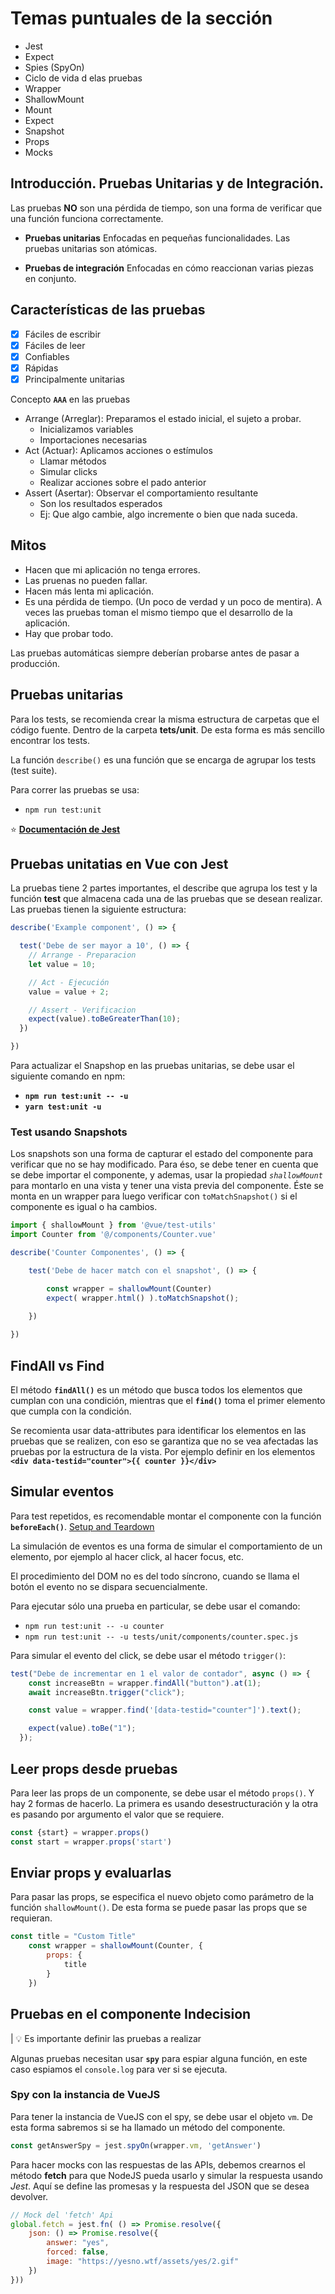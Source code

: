 # Temas puntuales de la sección

- Jest
- Expect
- Spies (SpyOn)
- Ciclo de vida d elas pruebas
- Wrapper
- ShallowMount
- Mount
- Expect
- Snapshot
- Props
- Mocks

## Introducción. Pruebas Unitarias y de Integración.

Las pruebas **NO** son una pérdida de tiempo, son una forma de verificar que una función funciona correctamente.

- **Pruebas unitarias** Enfocadas en pequeñas funcionalidades. Las pruebas unitarias son atómicas.

- **Pruebas de integración** Enfocadas en cómo reaccionan varias piezas en conjunto.

## Características de las pruebas

- [x] Fáciles de escribir
- [x] Fáciles de leer
- [x] Confiables
- [x] Rápidas
- [x] Principalmente unitarias

Concepto **`AAA`** en las pruebas
- Arrange (Arreglar): Preparamos el estado inicial, el sujeto a probar.
    - Inicializamos variables
    - Importaciones necesarias
- Act (Actuar): Aplicamos acciones o estímulos
    - Llamar métodos
    - Simular clicks
    - Realizar acciones sobre el pado anterior
- Assert (Asertar): Observar el comportamiento resultante
    - Son los resultados esperados
    - Ej: Que algo cambie, algo incremente o bien que nada suceda.


## Mitos
- Hacen que mi aplicación no tenga errores.
- Las pruenas no pueden fallar.
- Hacen más lenta mi aplicación.
- Es una pérdida de tiempo. (Un poco de verdad y un poco de mentira). A veces las pruebas toman el mismo tiempo que el desarrollo de la aplicación.
- Hay que probar todo.

Las pruebas automáticas siempre deberían probarse antes de pasar a producción.

## Pruebas unitarias

Para los tests, se recomienda crear la misma estructura de carpetas que el código fuente. Dentro de la carpeta **tets/unit**. De esta forma es más sencillo encontrar los tests.

La función `describe()` es una función que se encarga de agrupar los tests (test suite).

Para correr las pruebas se usa:

- `npm run test:unit`

:star: **[Documentación de Jest](https://jestjs.io/)**


## Pruebas unitatias en Vue con Jest

La pruebas tiene 2 partes importantes, el describe que agrupa los test y la función **test** que almacena cada una de las pruebas que se desean realizar. Las pruebas tienen la siguiente estructura:

```js
describe('Example component', () => {

  test('Debe de ser mayor a 10', () => {
    // Arrange - Preparacion
    let value = 10;

    // Act - Ejecución
    value = value + 2;

    // Assert - Verificacion
    expect(value).toBeGreaterThan(10);
  })

})
```

Para actualizar el Snapshop en las pruebas unitarias, se debe usar el siguiente comando en npm:

- **`npm run test:unit -- -u`**
- **`yarn test:unit -u`**

### Test usando Snapshots

Los snapshots son una forma de capturar el estado del componente para verificar que no se hay modificado. Para éso, se debe tener en cuenta que se debe importar el componente, y ademas, usar la propiedad *`shallowMount`* para montarlo en una vista y tener una vista previa del componente.
Éste se monta en un wrapper para luego verificar con `toMatchSnapshot()` si el componente es igual o ha cambios.


```js
import { shallowMount } from '@vue/test-utils'
import Counter from '@/components/Counter.vue'

describe('Counter Componentes', () => {

    test('Debe de hacer match con el snapshot', () => {

        const wrapper = shallowMount(Counter)
        expect( wrapper.html() ).toMatchSnapshot();
        
    })

})
```

## FindAll vs Find

El método **`findAll()`** es un método que busca todos los elementos que cumplan con una condición, mientras que el **`find()`** toma el primer elemento que cumpla con la condición.

Se recomienta usar data-attributes para identificar los elementos en las pruebas que se realizen, con eso se garantiza que no se vea afectadas las pruebas por la estructura de la vista. Por ejemplo definir en los elementos **`<div data-testid="counter">{{ counter }}</div>`**


## Simular eventos

Para test repetidos, es recomendable montar el componente con la función **`beforeEach()`**.
[Setup and Teardown](https://jestjs.io/docs/setup-teardown)

La simulación de eventos es una forma de simular el comportamiento de un elemento, por ejemplo al hacer click, al hacer focus, etc.

El procedimiento del DOM no es del todo síncrono, cuando se llama el botón el evento no se dispara secuencialmente.

Para ejecutar sólo una prueba en particular, se debe usar el comando:

- `npm run test:unit -- -u counter`
- `npm run test:unit -- -u tests/unit/components/counter.spec.js`

Para simular el evento del click, se debe usar el método `trigger()`:

```js
test("Debe de incrementar en 1 el valor de contador", async () => {
    const increaseBtn = wrapper.findAll("button").at(1);
    await increaseBtn.trigger("click");

    const value = wrapper.find('[data-testid="counter"]').text();

    expect(value).toBe("1");
  });
```

## Leer props desde pruebas

Para leer las props de un componente, se debe usar el método `props()`. Y hay 2 formas de hacerlo. La primera es usando desestructuración y la otra es pasando por argumento el valor que se requiere.

```js
const {start} = wrapper.props()
const start = wrapper.props('start')
```

## Enviar props y evaluarlas

Para pasar las props, se especifica el nuevo objeto como parámetro de la función `shallowMount()`. De esta forma se puede pasar las props que se requieran.

```js
const title = "Custom Title"
    const wrapper = shallowMount(Counter, {
        props: {
            title
        }
    })
```

## Pruebas en el componente Indecision

| :bulb: Es importante definir las pruebas a realizar

Algunas pruebas necesitan usar **`spy`** para espiar alguna función, en este caso espiamos el `console.log` para ver si se ejecuta.


### Spy con la instancia de VueJS

Para tener la instancia de VueJS con el spy, se debe usar el objeto `vm`. De esta forma sabremos si se ha llamado un método del componente.

```js
const getAnswerSpy = jest.spyOn(wrapper.vm, 'getAnswer')
```

Para hacer mocks con las respuestas de las APIs, debemos crearnos el método **fetch** para que NodeJS pueda usarlo y simular la respuesta usando _Jest_. Aquí se define las promesas y la respuesta del JSON que se desea devolver.

```js
// Mock del 'fetch' Api
global.fetch = jest.fn( () => Promise.resolve({
    json: () => Promise.resolve({
        answer: "yes",
        forced: false,
        image: "https://yesno.wtf/assets/yes/2.gif"
    })
}))
```